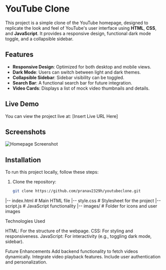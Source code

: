 # YouTube Clone

This project is a simple clone of the YouTube homepage, designed to replicate the look and feel of YouTube's user interface using **HTML**, **CSS**, and **JavaScript**. It provides a responsive design, functional dark mode toggle, and a collapsible sidebar.

## Features

- **Responsive Design**: Optimized for both desktop and mobile views.
- **Dark Mode**: Users can switch between light and dark themes.
- **Collapsible Sidebar**: Sidebar visibility can be toggled.
- **Search Bar**: A functional search bar for future integration.
- **Video Cards**: Displays a list of mock video thumbnails and details.

## Live Demo

You can view the project live at: [Insert Live URL Here]

## Screenshots

![Homepage Screenshot](screenshot-homepage.png)

## Installation

To run this project locally, follow these steps:

1. Clone the repository:
   ```bash
   git clone https://github.com/pranav2329h/youtubeclone.git
|-- index.html      # Main HTML file
|-- style.css       # Stylesheet for the project
|-- script.js       # JavaScript functionality
|-- images/         # Folder for icons and user images

Technologies Used

HTML: For the structure of the webpage.
CSS: For styling and responsiveness.
JavaScript: For interactivity (e.g., toggling dark mode, sidebar).

Future Enhancements
Add backend functionality to fetch videos dynamically.
Integrate video playback features.
Include user authentication and personalization.

